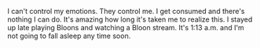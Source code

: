 I can't control my emotions. They control me. I get consumed and there's nothing I can do. It's amazing how long it's taken me to realize this. I stayed up late playing Bloons and watching a Bloon stream. It's 1:13 a.m. and I'm not going to fall asleep any time soon.
